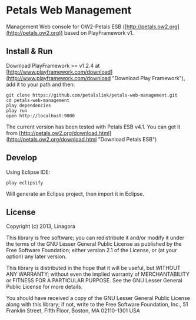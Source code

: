 # Petals Web Management

Management Web console for OW2-Petals ESB ([http://petals.ow2.org](http://petals.ow2.org)) based on PlayFramework v1.

## Install & Run

Download PlayFramework >= v1.2.4 at [http://www.playframework.com/download](http://www.playframework.com/download "Download Play Framework"), add it to your path and then:

    git clone https://github.com/petalslink/petals-web-management.git
    cd petals-web-management
    play dependencies
    play run
    open http://localhost:9000

The current version has been tested with Petals ESB v4.1. You can get it from [http://petals.ow2.org/download.html](http://petals.ow2.org/download.html "Download Petals ESB")

## Develop

Using Eclipse IDE:

    play eclipsify

Will generate an Eclipse project, then import it in Eclipse.

## License

Copyright (c) 2013, Linagora
 
This library is free software; you can redistribute it and/or
modify it under the terms of the GNU Lesser General Public
License as published by the Free Software Foundation; either
version 2.1 of the License, or (at your option) any later version.

This library is distributed in the hope that it will be useful,
but WITHOUT ANY WARRANTY; without even the implied warranty of
MERCHANTABILITY or FITNESS FOR A PARTICULAR PURPOSE.  See the GNU
Lesser General Public License for more details.

You should have received a copy of the GNU Lesser General Public
License along with this library; if not, write to the Free Software
Foundation, Inc., 51 Franklin Street, Fifth Floor, Boston, MA  02110-1301  USA